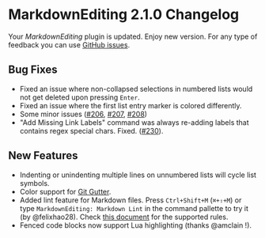# MarkdownEditing 2.1.0 Changelog

Your _MarkdownEditing_ plugin is updated. Enjoy new version. For any type of feedback you can use [GitHub issues][issues].

## Bug Fixes

* Fixed an issue where non-collapsed selections in numbered lists would not get deleted upon pressing `Enter`.
* Fixed an issue where the first list entry marker is colored differently.
* Some minor issues ([#206][], [#207][], [#208][])
* "Add Missing Link Labels" command was always re-adding labels that contains regex special chars. Fixed. ([#230][]).

## New Features

* Indenting or unindenting multiple lines on unnumbered lists will cycle list symbols.
* Color support for [Git Gutter](https://github.com/jisaacks/GitGutter).
* Added lint feature for Markdown files. Press `Ctrl+Shift+M` (`⌘+⇧+M`) or type `MarkdownEditing: Markdown Lint` in the command pallette to try it (by @felixhao28). Check [this document][lint-rules] for the supported rules.
* Fenced code blocks now support Lua highlighting (thanks @amclain !).

[issues]: https://github.com/SublimeText-Markdown/MarkdownEditing/issues
[#206]: https://github.com/SublimeText-Markdown/MarkdownEditing/issues/206
[#207]: https://github.com/SublimeText-Markdown/MarkdownEditing/issues/207
[#208]: https://github.com/SublimeText-Markdown/MarkdownEditing/issues/208
[#230]: https://github.com/SublimeText-Markdown/MarkdownEditing/issues/230
[lint-rules]: https://github.com/SublimeText-Markdown/MarkdownEditing/blob/master/lint_docs/RULES.md
